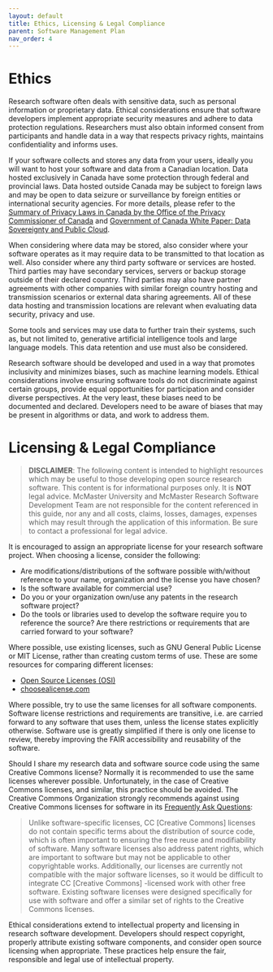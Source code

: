 ```yaml
---
layout: default
title: Ethics, Licensing & Legal Compliance
parent: Software Management Plan
nav_order: 4
---
```


# Ethics

Research software often deals with sensitive data, such as personal information or proprietary data. Ethical considerations ensure that software developers implement appropriate security measures and adhere to data protection regulations. Researchers must also obtain informed consent from participants and handle data in a way that respects privacy rights, maintains confidentiality and informs uses.  

If your software collects and stores any data from your users, ideally you will want to host your software and data from a Canadian location. Data hosted exclusively in Canada have some protection through federal and provincial laws. Data hosted outside Canada may be subject to foreign laws and may be open to data seizure or surveillance by foreign entities or international security agencies. For more details, please refer to the [Summary of Privacy Laws in Canada by the Office of the Privacy Commissioner of Canada](https://www.priv.gc.ca/en/privacy-topics/privacy-laws-in-canada/02_05_d_15) and [Government of Canada White Paper: Data Sovereignty and Public Cloud](https://www.canada.ca/en/government/system/digital-government/digital-government-innovations/cloud-services/gc-white-paper-data-sovereignty-public-cloud.html).  

When considering where data may be stored, also consider where your software operates as it may require data to be transmitted to that location as well. Also consider where any third party software or services are hosted. Third parties may have secondary services, servers or backup storage outside of their declared country. Third parties may also have partner agreements with other companies with similar foreign country hosting and transmission scenarios or external data sharing agreements. All of these data hosting and transmission locations are relevant when evaluating data security, privacy and use.

Some tools and services may use data to further train their systems, such as, but not limited to, generative artificial intelligence tools and large language models. This data retention and use must also be considered.

Research software should be developed and used in a way that promotes inclusivity and minimizes biases, such as machine learning models. Ethical considerations involve ensuring software tools do not discriminate against certain groups, provide equal opportunities for participation and consider diverse perspectives. At the very least, these biases need to be documented and declared. Developers need to be aware of biases that may be present in algorithms or data, and work to address them.  

# Licensing & Legal Compliance

> **DISCLAIMER**: The following content is intended to highlight resources which may be useful to those developing open source research software. This content is for informational purposes only. It is **NOT** legal advice. McMaster University and McMaster Research Software Development Team are not responsible for the content referenced in this guide, nor any and all costs, claims, losses, damages, expenses which may result through the application of this information. Be sure to contact a professional for legal advice.

It is encouraged to assign an appropriate license for your research software project. When choosing a license, consider the following:  

- Are modifications/distributions of the software possible with/without reference to your name, organization and the license you have chosen?
- Is the software available for commercial use?
- Do you or your organization own/use any patents in the research software project?
- Do the tools or libraries used to develop the software require you to reference the source? Are there restrictions or requirements that are carried forward to your software?

Where possible, use existing licenses, such as GNU General Public License or MIT License, rather than creating custom terms of use. These are some resources for comparing different licenses:

- [Open Source Licenses (OSI)](https://opensource.org/licenses/)
- [choosealicense.com](https://choosealicense.com/licenses/)

Where possible, try to use the same licenses for all software components. Software license restrictions and requirements are transitive, i.e. are carried forward to any software that uses them, unless the license states explicitly otherwise. Software use is greatly simplified if there is only one license to review, thereby improving the FAIR accessibility and reusability of the software. 

Should I share my research data and software source code using the same Creative Commons license? Normally it is recommended to use the same licenses wherever possible. Unfortunately, in the case of Creative Commons licenses, and similar, this practice should be avoided. The Creative Commons Organization strongly recommends against using Creative Commons licenses for software in its [Frequently Ask Questions](https://creativecommons.org/faq/#can-i-apply-a-creative-commons-license-to-software):

> Unlike software-specific licenses, CC [Creative Commons] licenses do not contain specific terms about the distribution of source code, which is often important to ensuring the free reuse and modifiability of software. Many software licenses also address patent rights, which are important to software but may not be applicable to other copyrightable works. Additionally, our licenses are currently not compatible with the major software licenses, so it would be difficult to integrate CC [Creative Commons] -licensed work with other free software. Existing software licenses were designed specifically for use with software and offer a similar set of rights to the Creative Commons licenses.  

Ethical considerations extend to intellectual property and licensing in research software development. Developers should respect copyright, properly attribute existing software components, and consider open source licensing when appropriate. These practices help ensure the fair, responsible and legal use of intellectual property.  
